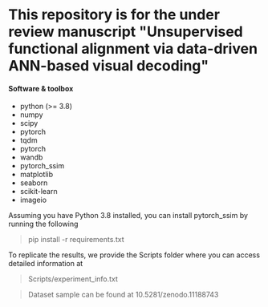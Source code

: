 # This repository is for the under review manuscript "Unsupervised functional alignment via data-driven ANN-based visual decoding"




#### Software & toolbox

* python (>= 3.8)
* numpy
* scipy
* pytorch
* tqdm
* pytorch
* wandb
* pytorch_ssim
* matplotlib
* seaborn
* scikit-learn
* imageio

Assuming you have Python 3.8 installed, you can install pytorch_ssim by running the following
> pip install -r requirements.txt

To replicate the results, we provide the Scripts folder where you can access detailed information at
> Scripts/experiment_info.txt

> Dataset sample can be found at 10.5281/zenodo.11188743

